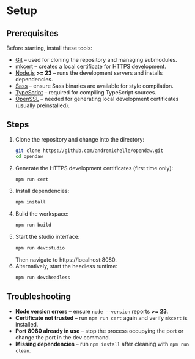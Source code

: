 # Setup

## Prerequisites

Before starting, install these tools:

- [Git](https://git-scm.com/) – used for cloning the repository and managing submodules.
- [mkcert](https://github.com/FiloSottile/mkcert#installation) – creates a local certificate for HTTPS development.
- [Node.js](https://nodejs.org/) **>= 23** – runs the development servers and installs dependencies.
- [Sass](https://sass-lang.com/) – ensure Sass binaries are available for style compilation.
- [TypeScript](https://www.typescriptlang.org/) – required for compiling TypeScript sources.
- [OpenSSL](https://openssl-library.org/) – needed for generating local development certificates (usually preinstalled).

## Steps

1. Clone the repository and change into the directory:
   ```bash
   git clone https://github.com/andremichelle/opendaw.git
   cd opendaw
   ```
2. Generate the HTTPS development certificates (first time only):
   ```bash
   npm run cert
   ```
3. Install dependencies:
   ```bash
   npm install
   ```
4. Build the workspace:
   ```bash
   npm run build
   ```
5. Start the studio interface:
   ```bash
   npm run dev:studio
   ```
   Then navigate to https://localhost:8080.
6. Alternatively, start the headless runtime:
   ```bash
   npm run dev:headless
   ```

## Troubleshooting

- **Node version errors** – ensure `node --version` reports **>= 23**.
- **Certificate not trusted** – run `npm run cert` again and verify `mkcert` is installed.
- **Port 8080 already in use** – stop the process occupying the port or change the port in the dev command.
- **Missing dependencies** – run `npm install` after cleaning with `npm run clean`.
